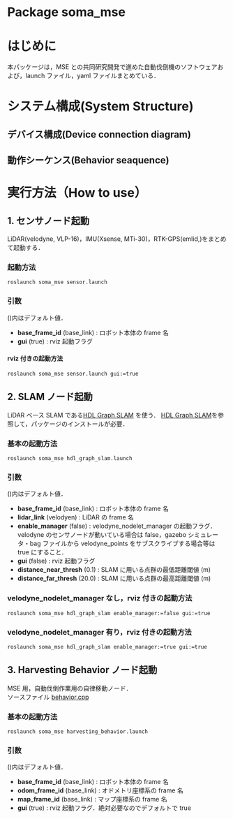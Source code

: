 # Package **soma_mse**

# はじめに

本パッケージは，MSE との共同研究開発で進めた自動伐倒機のソフトウェアおよび，launch ファイル，yaml ファイルまとめている．

# システム構成(System Structure)

## デバイス構成(Device connection diagram)

## 動作シーケンス(Behavior seaquence)

# 実行方法（How to use）

## 1. **センサノード起動**

LiDAR(velodyne, VLP-16)，IMU(Xsense, MTi-30)，RTK-GPS(emlid,)をまとめて起動する．

### **起動方法**

```
roslaunch soma_mse sensor.launch
```

### **引数**

()内はデフォルト値．

- **base_frame_id** (base_link) : ロボット本体の frame 名
- **gui** (true) : rviz 起動フラグ

#### rviz 付きの起動方法

```
roslaunch soma_mse sensor.launch gui:=true
```

## 2. **SLAM ノード起動**

LiDAR ベース SLAM である[HDL Graph SLAM](https://github.com/koide3/hdl_graph_slam) を使う．
[HDL Graph SLAM](https://github.com/koide3/hdl_graph_slam)を参照して，パッケージのインストールが必要．

### **基本の起動方法**

```
roslaunch soma_mse hdl_graph_slam.launch
```

### **引数**

()内はデフォルト値．

- **base_frame_id** (base_link) : ロボット本体の frame 名
- **lidar_link** (velodyen) : LiDAR の frame 名
- **enable_manager** (false) : velodyne_nodelet_manager の起動フラグ．velodyne のセンサノードが動いている場合は false，gazebo シミュレータ・bag ファイルから velodyne_points をサブスクライブする場合等は true にすること．
- **gui** (false) : rviz 起動フラグ
- **distance_near_thresh** (0.1) : SLAM に用いる点群の最低距離閾値 (m)
- **distance_far_thresh** (20.0) : SLAM に用いる点群の最高距離閾値 (m)

### velodyne_nodelet_manager なし，rviz 付きの起動方法

```
roslaunch soma_mse hdl_graph_slam enable_manager:=false gui:=true
```

### velodyne_nodelet_manager 有り，rviz 付きの起動方法

```
roslaunch soma_mse hdl_graph_slam enable_manager:=true gui:=true
```

## 3. **Harvesting Behavior ノード起動**

MSE 用，自動伐倒作業用の自律移動ノード．  
ソースファイル [behavior.cpp](./src/node/behavior_node.cpp)

### **基本の起動方法**

```
roslaunch soma_mse harvesting_behavior.launch
```

### **引数**

()内はデフォルト値．

- **base_frame_id** (base_link) : ロボット本体の frame 名
- **odom_frame_id** (base_link) : オドメトリ座標系の frame 名
- **map_frame_id** (base_link) : マップ座標系の frame 名
- **gui** (true) : rviz 起動フラグ．絶対必要なのでデフォルトで true

